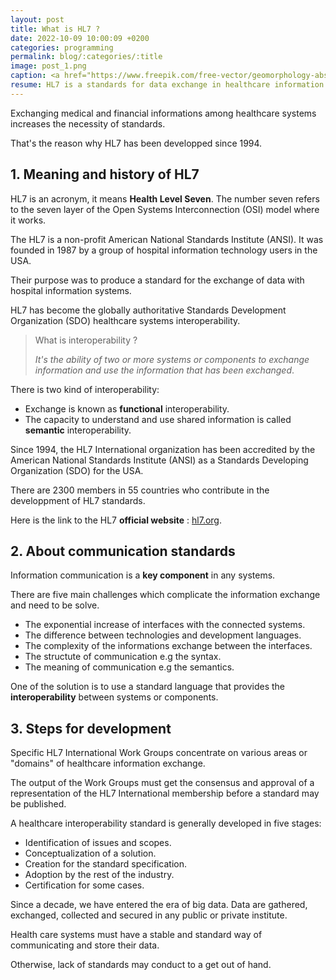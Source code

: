 ```yaml
---
layout: post
title: What is HL7 ?
date: 2022-10-09 10:00:09 +0200
categories: programming
permalink: blog/:categories/:title
image: post_1.png
caption: <a href="https://www.freepik.com/free-vector/geomorphology-abstract-concept-vector-illustration-geomorphology-type-geomorphic-process-earth-science-university-discipline-graduate-study-geology-course-applied-study-abstract-metaphor_11668288.htm#query=fundamentals&position=22&from_view=search&track=sph">Image by vectorjuice</a>
resume: HL7 is a standards for data exchange in healthcare information systems. 
---
```

Exchanging medical and financial informations among healthcare systems increases the necessity of standards.

That's the reason why HL7 has been developped since 1994.

## 1. Meaning and history of HL7

HL7 is an acronym, it means **Health Level Seven**.
The number seven refers to the seven layer of the Open Systems Interconnection (OSI) model where it works.

The HL7 is a non-profit American National Standards Institute (ANSI). It was founded in 1987 by a group of hospital information technology users in the USA.

Their purpose was to produce a standard for the exchange of data with hospital information systems.

HL7 has become the globally authoritative Standards Development Organization (SDO) healthcare systems interoperability.

> What is interoperability ?
>
> *It's the ability of two or more systems or components to exchange information and use the information that has been exchanged*.

There is two kind of interoperability:

+ Exchange is known as **functional** interoperability.
+ The capacity to understand and use shared information is called **semantic** interoperability.

Since 1994, the HL7 International organization has been accredited by the American National Standards Institute (ANSI) as a Standards Developing Organization (SDO) for the USA.

There are 2300 members in 55 countries who contribute in the developpment of HL7 standards.

Here is the link to the HL7 **official website** : [hl7.org](http://www.hl7.org/).

## 2. About communication standards

Information communication is a **key component** in any systems.

There are five main challenges which complicate the information exchange and need to be solve.

+ The exponential increase of interfaces with the connected systems.
+ The difference between technologies and development languages.
+ The complexity of the informations exchange between the interfaces.
+ The structute of communication e.g the syntax.
+ The meaning of communication e.g the semantics.

One of the solution is to use a standard language that provides the **interoperability** between systems or components.

## 3. Steps for development

Specific HL7 International Work Groups concentrate on various areas or "domains" of healthcare information exchange.

The output of the Work Groups must get the consensus and approval of a representation of the HL7 International membership before a standard may be published.

A healthcare interoperability standard is generally developed in five stages:

+ Identification of issues and scopes.
+ Conceptualization of a solution.
+ Creation for the standard specification.
+ Adoption by the rest of the industry.
+ Certification for some cases.

Since a decade, we have entered the era of big data.
Data are gathered, exchanged, collected and secured in any public or private institute.

Health care systems must have a stable and standard way of communicating and store their data.

Otherwise, lack of standards may conduct to a get out of hand.

